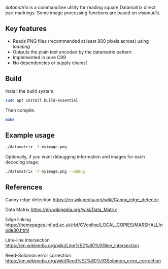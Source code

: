 *datamatrix* is a commandline utility for reading square Datamatrix direct part markings.
Some image processing functions are based on *visionutils*.

## Key features

 * Reads PNG files (recommended at least 800 pixels across) using *lodepng*
 * Outputs the plain text encoded by the datamatrix pattern
 * Implemented in pure C99
 * No dependencies or supply chains!

## Build

Install the build system:

``` bash
sudo apt install build-essential
```

Then compile.

``` bash
make
```

## Example usage

``` bash
./datamatrix -f myimage.png
```

Optionally, if you want debugging information and images for each decoding stage:

``` bash
./datamatrix -f myimage.png --debug
```
## References

Canny edge detection https://en.wikipedia.org/wiki/Canny_edge_detector

Data Matrix https://en.wikipedia.org/wiki/Data_Matrix

Edge linking https://homepages.inf.ed.ac.uk/rbf/CVonline/LOCAL_COPIES/MARSHALL/node30.html

Line–line intersection https://en.wikipedia.org/wiki/Line%E2%80%93line_intersection

Reed–Solomon error correction https://en.wikipedia.org/wiki/Reed%E2%80%93Solomon_error_correction
